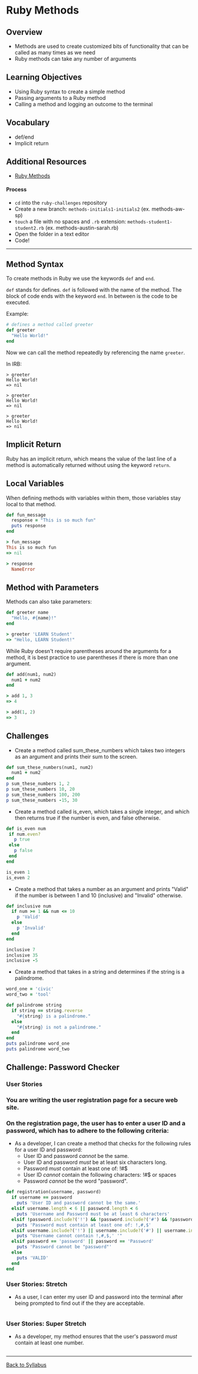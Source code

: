 # Ruby Methods

## Overview
- Methods are used to create customized bits of functionality that can be called as many times as we need
- Ruby methods can take any number of arguments

## Learning Objectives
- Using Ruby syntax to create a simple method
- Passing arguments to a Ruby method
- Calling a method and logging an outcome to the terminal

## Vocabulary
- def/end
- Implicit return

## Additional Resources
- <a href="https://www.w3resource.com/ruby/ruby-methods.php" target="blank">Ruby Methods</a>

#### Process
- `cd` into the `ruby-challenges` repository
- Create a new branch: `methods-initials1-initials2` (ex. methods-aw-sp)
- `touch` a file with no spaces and `.rb` extension: `methods-student1-student2.rb` (ex. methods-austin-sarah.rb)
- Open the folder in a text editor
- Code!

---

## Method Syntax

To create methods in Ruby we use the keywords `def` and `end`.

`def` stands for defines. `def` is followed with the name of the method. The block of code ends with the keyword `end`. In between is the code to be executed.

Example:
```ruby
# defines a method called greeter
def greeter
  "Hello World!"
end
```

Now we can call the method repeatedly by referencing the name `greeter`.

In IRB:
```
> greeter
Hello World!
=> nil

> greeter
Hello World!
=> nil

> greeter
Hello World!
=> nil
```

## Implicit Return
Ruby has an implicit return, which means the value of the last line of a method is automatically returned without using the keyword `return`.


## Local Variables
When defining methods with variables within them, those variables stay local to that method.

```ruby
def fun_message
  response = "This is so much fun"
  puts response
end

> fun_message
This is so much fun
=> nil

> response
  NameError
```

## Method with Parameters
Methods can also take parameters:

```ruby
def greeter name
  "Hello, #{name}!"
end

> greeter 'LEARN Student'
=> "Hello, LEARN Student!"
```

While Ruby doesn't require parentheses around the arguments for a method, it is best practice to use parentheses if there is more than one argument.

```ruby
def add(num1, num2)
  num1 + num2
end

> add 1, 3
=> 4

> add(1, 2)
=> 3
```

## Challenges

 - Create a method called sum_these_numbers which takes two integers as an argument and prints their sum to the screen.
```ruby
def sum_these_numbers(num1, num2)
  num1 + num2
end
p sum_these_numbers 1, 2
p sum_these_numbers 10, 20
p sum_these_numbers 100, 200
p sum_these_numbers -15, 30
```

 - Create a method called is_even, which takes a single integer, and which then returns true if the number is even, and false otherwise.
 ```ruby
def is_even num
  if num.even?
    p true
  else
    p false
  end 
end

is_even 1
is_even 2
```

 - Create a method that takes a number as an argument and prints "Valid" if the number is between 1 and 10 (inclusive) and "Invalid" otherwise.
```ruby
def inclusive num
  if num >= 1 && num <= 10
    p 'Valid'
  else
    p 'Invalid'
  end
end

inclusive 7
inclusive 35
inclusive -5
```

- Create a method that takes in a string and determines if the string is a palindrome.
```ruby
word_one = 'civic'
word_two = 'tool'

def palindrome string
  if string == string.reverse
    "#{string} is a palindrome."
  else
    "#{string} is not a palindrome."
  end
end
puts palindrome word_one
puts palindrome word_two
```

## Challenge: Password Checker

### User Stories

### You are writing the user registration page for a secure web site.
### On the registration page, the user has to enter a user ID and a password, which has to adhere to the following criteria:

 - As a developer, I can create a method that checks for the following rules for a user ID and password:
   - User ID and password _cannot_ be the same.
   - User ID and password _must_ be at least six characters long.
   - Password _must_ contain at least one of: !#$
   - User ID _cannot_ contain the following characters: !#$ or spaces
   - Password _cannot_ be the word "password".
```ruby
def registration(username, password)
  if username == password
    puts 'User ID and password cannot be the same.'
  elsif username.length < 6 || password.length < 6
    puts 'Username and Password must be at least 6 characters'
  elsif !password.include?('!') && !password.include?('#') && !password.include?('$') 
    puts 'Password must contain at least one of: !,#,$'
  elsif username.include?('!') || username.include?('#') || username.include?('$') || username.include?(' ') 
    puts "Username cannot contain !,#,$,' '"
  elsif password == 'password' || password == 'Password'
    puts 'Password cannot be "password"'
  else
    puts 'VALID'
  end
end
```

### User Stories: Stretch

- As a user, I can enter my user ID and password into the terminal after being prompted to find out if the they are acceptable.
```ruby

```

### User Stories: Super Stretch

- As a developer, my method ensures that the user's password _must_ contain at least one number.
```ruby

```
---
[Back to Syllabus](../README.md#unit-four-ruby)
